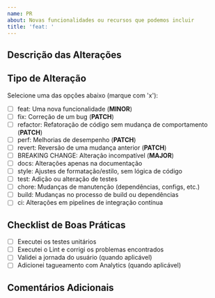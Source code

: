 ```yaml
---
name: PR
about: Novas funcionalidades ou recursos que podemos incluir
title: 'feat: '
---
```


## Descrição das Alterações
<!-- Descreva claramente as alterações feitas neste PR. -->

## Tipo de Alteração
Selecione uma das opções abaixo (marque com 'x'):

- [ ] feat: Uma nova funcionalidade (**MINOR**)
- [ ] fix: Correção de um bug (**PATCH**)
- [ ] refactor: Refatoração de código sem mudança de comportamento (**PATCH**)
- [ ] perf: Melhorias de desempenho (**PATCH**)
- [ ] revert: Reversão de uma mudança anterior (**PATCH**)
- [ ] BREAKING CHANGE: Alteração incompatível (**MAJOR**)
- [ ] docs: Alterações apenas na documentação
- [ ] style: Ajustes de formatação/estilo, sem lógica de código
- [ ] test: Adição ou alteração de testes
- [ ] chore: Mudanças de manutenção (dependências, configs, etc.)
- [ ] build: Mudanças no processo de build ou dependências
- [ ] ci: Alterações em pipelines de integração contínua

## Checklist de Boas Práticas
- [ ] Executei os testes unitários
- [ ] Executei o Lint e corrigi os problemas encontrados
- [ ] Validei a jornada do usuário (quando aplicável)
- [ ] Adicionei tagueamento com Analytics (quando aplicável)

## Comentários Adicionais
<!-- Adicione qualquer comentário extra sobre o PR aqui. -->
